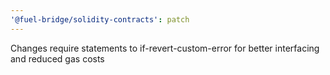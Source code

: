```yaml
---
'@fuel-bridge/solidity-contracts': patch
---
```


Changes require statements to if-revert-custom-error for better interfacing and reduced gas costs
